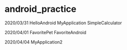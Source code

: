 # android_practice

2020/03/31 HelloAndroid MyApplication SimpleCalculator

2020/04/01 FavoritePet FavoriteAndroid

2020/04/04 MyApplication2
